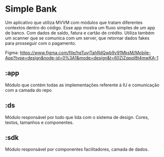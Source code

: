 # Simple Bank

Um aplicativo que utiliza MVVM com módulos que tratam diferentes contextos dentro do código.
Esse app mostra um fluxo simples de um app de banco. Com dados de saldo, fatura e cartão de crédito.
Utiliza também um scanner que se comunica com um server, que retornar dados fakes para prosseguir
com o pagamento.

Figma: https://www.figma.com/file/heTuvjTahRdQwb9v91MksM/Mobile-App?type=design&node-id=0%3A1&mode=design&t=60ZjZqpqI8t4mwKA-1

## :app
Módulo que contém todas as implementações referente à IU e comunicação com a camada do repo
## :ds
Módulo responsável por tudo que lida com o sistema de design. Cores, textos, tamanhos e componentes.
## :sdk
Módulo responsável por componentes facilitadores, camada de dados.